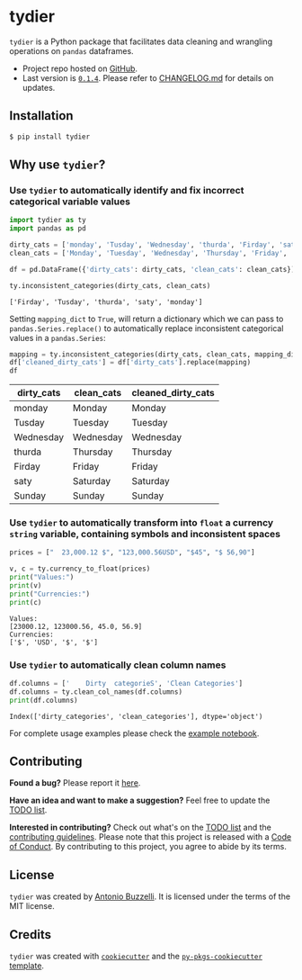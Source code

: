 # tydier

`tydier` is a Python package that facilitates data cleaning and wrangling operations on `pandas` dataframes.

- Project repo hosted on [GitHub](https://github.com/antobzzll/tydier).
- Last version is [`0.1.4`](https://pypi.org/project/tydier/). Please refer to [CHANGELOG.md](https://github.com/antobzzll/tydier/blob/dev/CHANGELOG.md) for details on updates.

## Installation

```bash
$ pip install tydier
```

## Why use `tydier`?



### Use `tydier` to automatically **identify and fix incorrect categorical variable values**

```python
import tydier as ty
import pandas as pd

dirty_cats = ['monday', 'Tusday', 'Wednesday', 'thurda', 'Firday', 'saty', 'Sunday']
clean_cats = ['Monday', 'Tuesday', 'Wednesday', 'Thursday', 'Friday', 'Saturday', 'Sunday']

df = pd.DataFrame({'dirty_cats': dirty_cats, 'clean_cats': clean_cats})

ty.inconsistent_categories(dirty_cats, clean_cats)
```
```
['Firday', 'Tusday', 'thurda', 'saty', 'monday']
```
Setting `mapping_dict` to `True`, will return a dictionary which we can pass to `pandas.Series.replace()` to automatically replace inconsistent categorical values in a `pandas.Series`:
```python
mapping = ty.inconsistent_categories(dirty_cats, clean_cats, mapping_dict=True)
df['cleaned_dirty_cats'] = df['dirty_cats'].replace(mapping)
df
```
|dirty_cats	| clean_cats | cleaned_dirty_cats|
| --- | ---| --- |
| monday | Monday | Monday|
| Tusday | Tuesday | Tuesday|
| Wednesday | Wednesday | Wednesday|
| thurda | Thursday | Thursday|
| Firday | Friday | Friday|
| saty | Saturday | Saturday|
| Sunday | Sunday | Sunday|

### Use `tydier` to automatically transform into `float` a **currency `string` variable**, containing symbols and inconsistent spaces
```python
prices = ["  23,000.12 $", "123,000.56USD", "$45", "$ 56,90"]

v, c = ty.currency_to_float(prices)
print("Values:")
print(v)
print("Currencies:")
print(c)
```
```
Values:
[23000.12, 123000.56, 45.0, 56.9]
Currencies:
['$', 'USD', '$', '$']
```

### Use `tydier` to automatically **clean column names**
```python
df.columns = ['    Dirty  categorieS', 'Clean Categories']
df.columns = ty.clean_col_names(df.columns)
print(df.columns)
```
```
Index(['dirty_categories', 'clean_categories'], dtype='object')
```
For complete usage examples please check the [example notebook](https://github.com/antobzzll/tydier/blob/dev/docs/example.ipynb).

## Contributing

**Found a bug?** Please report it [here](https://github.com/antobzzll/tydier/issues).

**Have an idea and want to make a suggestion?** Feel free to update the [TODO list](https://github.com/antobzzll/tydier/blob/dev/TODO.md).

**Interested in contributing?** Check out what's on the [TODO list](https://github.com/antobzzll/tydier/blob/dev/TODO.md) and the [contributing guidelines](https://github.com/antobzzll/tydier/blob/dev/CONTRIBUTING.md). Please note that this project is released with a [Code of Conduct](https://github.com/antobzzll/tydier/blob/dev/CONDUCT.md). By contributing to this project, you agree to abide by its terms.

## License

`tydier` was created by [Antonio Buzzelli](https://github.com/antobzzll). It is licensed under the terms of the MIT license.

## Credits

`tydier` was created with [`cookiecutter`](https://cookiecutter.readthedocs.io/en/latest/) and the [`py-pkgs-cookiecutter` template](https://github.com/py-pkgs/py-pkgs-cookiecutter).
